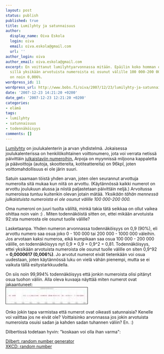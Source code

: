 ```yaml
---
layout: post
status: publish
published: true
title: Lumilyhty ja satunnaisuus
author:
  display_name: Oiva Eskola
  login: oiva
  email: oiva.eskola@gmail.com
  url: ''
author_login: oiva
author_email: oiva.eskola@gmail.com
excerpt: En voittanut lumilyhtyarvonnassa mitään. Epäilin koko homman olevan petkutusta,
  sillä yksikään arvotuista numeroista ei osunut välille 100 000-200 000, minkä todennäköisyys
  on noin 0,006%.
wordpress_id: 11
wordpress_url: http://www.bobs.fi/oiva/2007/12/23/lumilyhty-ja-satunnaisuus/
date: '2007-12-23 14:21:20 +0200'
date_gmt: '2007-12-23 12:21:20 +0200'
categories:
- elämä
tags:
- lumilyhty
- satunnaisuus
- todennäköisyys
comments: []
---
```

<p><a href="http://www.lumilyhty.net/">Lumilyhty</a> on joulukalenterin ja arvan yhdistelmä. Jokaisessa joulukalenterissa on henkilökohtainen voittonumero, jota voi verrata netissä päivittäin <a href="http://www.lumilyhty.net/kaikki_julkaistut_voittonumerot/">julkaistaviin numeroihin.</a> Arpoja on myynnissä miljoona kappaletta ja päävoittoja (autoja, skoottereita, kotiteattereita) on 96kpl, joten voittomahdollisuus ei ole järin suuri.</p>
<p>Satuin saamaan töistä yhden arvan, joten olen seurannut arvottuja numeroita sitä mukaa kun niitä on arvottu. (Käytännössä kaikki numerot on arvottu joulukuun alussa ja niistä paljastetaan päivittäin neljä.) Arvoitussa numeroissa <em>tuntuu</em> kuitenkin olevan jotain mätää. <em>Yksikään tähän mennessä julkaistuista numeroista ei ole osunut välille 100 000-200 000.</em></p>
<p>Oma numeroni on juuri tuolta väliltä, minkä takia tätä seikkaa on ollut vaikea ohittaa noin vain :) .  Miten todennäköistä sitten on, ettei mikään arvotuista 92:sta numerosta ole osunut tuolle välille?</p>
<p>Lasketaanpa. Yhden numeron arvonnassa todennäköisyys on 0,9 (90%), eli arvottu numero saa osua joko 0 - 100 000 tai 200 000 - 1000 000 väleihin. Jos arvotaan kaksi numeroa, eikä kumpikaan saa osua 100 000 - 200 000 välille, on todennäköisyys nyt 0,9 * 0,9 = 0,9^2 = 0,81. Todennäköisyys, ettei yksikään arvotuista numeroista ole osunut tuolle välille on siten 0,9^92 = <strong>0,0000617 (0,006%)</strong>. Jo arvotut numerot eivät tietenkään voi osua uudestaan, joten käytännössä luku on vielä vähän pienempi, mutta se ei vaikuta tällä esitystarkkuudella.</p>
<p>On siis noin 99,994% todennäköisyys että jonkin numeroista olisi pitänyt osua tuohon väliin. Alla oleva kuvaaja näyttää miten numerot ovat jakaantuneet:<br />
<a href="/images/2007/12/lumilyhty_arvotut_numerot.jpg" title="Lumilyhdyn arvotut numerot graafi"><img src="/images/2007/12/lumilyhty_arvotut_numerot.thumbnail.jpg" alt="Lumilyhdyn arvotut numerot graafi" border="1" height="54" width="268" /></a></p>
<p>Onko jokin tapa varmistaa että numerot ovat oikeasti satunnaisia? Kenelle voi valittaa jos ne eivät ole? Voittaisinko arvonnassa jos jokin arvotuista numeroista osuisi sadan ja kahden sadan tuhannen väliin? En. :)</p>
<p>Dilbertissä todetaan hyvin:  "koskaan voi olla ihan varma":</p>
<p><a href="http://web.archive.org/web/20011027002011/http://dilbert.com/comics/dilbert/archive/images/dilbert2001182781025.gif">Dilbert: random number generator</a><br />
<a href="http://xkcd.com/221/">XKCD: random number</a></p>
<p><a href="http://web.archive.org/web/20011027002011/http://dilbert.com/comics/dilbert/archive/images/dilbert2001182781025.gif"></a></p>
